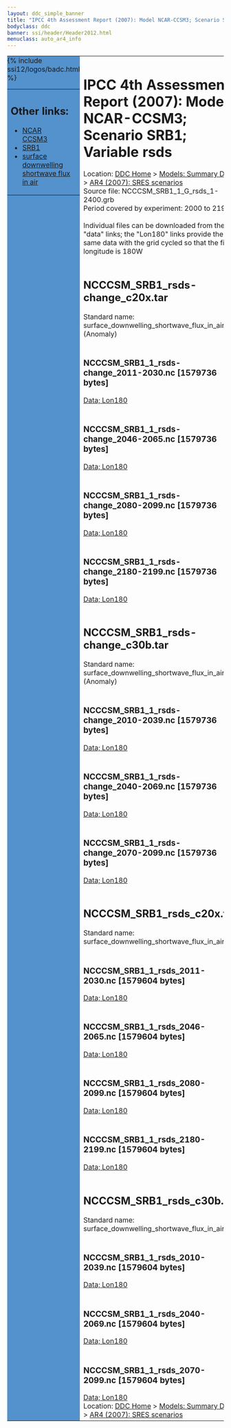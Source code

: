 ```yaml
---
layout: ddc_simple_banner
title: "IPCC 4th Assessment Report (2007): Model NCAR-CCSM3; Scenario SRB1; Variable rsds"
bodyclass: ddc
banner: ssi/header/Header2012.html
menuclass: auto_ar4_info
---
```



<table width="100%" border="0" cellspacing="0" cellpadding="0" style="border-collapse: collapse;">
<tr style="margin:0;padding:0;border:0;">
<td style="margin:0;padding:0;border:0;height:1pt;width:150pt;background:#5492CD;" valign="top" >

<div id="lh-col2" class="auto_ar4_info">
<table class="menumain" bgcolor="#5492CD" cellspacing="0" width="100%" border="0">
<tr><td>
<h2> Other links:</h2>
<ul>
<li><a href="/auto/ar4/model-NCAR-CCSM3.html">NCAR<br/>CCSM3</a></li>
<li><a href="/auto/ar4/scenario-SRB1.html">SRB1</a></li>
<li><a href="/auto/ar4/var-surface_downwelling_shortwave_flux_in_air.html">surface downwelling<br/> shortwave flux in air</a></li>
</ul>
</td></tr>
{% include ssi12/logos/badc.html %}
</table>
</div>
</td>
<td><h1>IPCC 4th Assessment Report (2007): Model NCAR-CCSM3; Scenario SRB1; Variable rsds</h1>

<!-- Breadcrumb1 -->
<div id="breadcrumb1" align="left">
Location: <a href="/index.html">DDC Home</a> > <a href="/sim/gcm_clim/">Models: Summary Data</a>
> <a href="/sim/gcm_clim/SRES_AR4/index.html">AR4 (2007): SRES scenarios</a>
</div>
<!-- End of Breadcrumb1 -->Source file: NCCCSM_SRB1_1_G_rsds_1-2400.grb
<br/>
Period covered by experiment: 2000 to 2199<br/>
<br/>Individual files can be downloaded from the "data" links; the "Lon180" links provide the same data
         with the grid cycled so that the first longitude is 180W<br/>
<br/><h2>NCCCSM_SRB1_rsds-change_c20x.tar</h2>
Standard name: surface_downwelling_shortwave_flux_in_air (Anomaly)<br>
<br/><h3>NCCCSM_SRB1_1_rsds-change_2011-2030.nc [1579736 bytes]</h3>
<a href="http://apps.ipcc-data.org/cgi-bin/downl/ar4_nc/rsds/NCCCSM_SRB1_1_rsds-change_2011-2030.nc">Data; </a><a href="http://apps.ipcc-data.org/cgi-bin/downl/ar4_nc/rsds/NCCCSM_SRB1_1_rsds-change_2011-2030.cyto180.nc"> Lon180</a><br/>
<br/><h3>NCCCSM_SRB1_1_rsds-change_2046-2065.nc [1579736 bytes]</h3>
<a href="http://apps.ipcc-data.org/cgi-bin/downl/ar4_nc/rsds/NCCCSM_SRB1_1_rsds-change_2046-2065.nc">Data; </a><a href="http://apps.ipcc-data.org/cgi-bin/downl/ar4_nc/rsds/NCCCSM_SRB1_1_rsds-change_2046-2065.cyto180.nc"> Lon180</a><br/>
<br/><h3>NCCCSM_SRB1_1_rsds-change_2080-2099.nc [1579736 bytes]</h3>
<a href="http://apps.ipcc-data.org/cgi-bin/downl/ar4_nc/rsds/NCCCSM_SRB1_1_rsds-change_2080-2099.nc">Data; </a><a href="http://apps.ipcc-data.org/cgi-bin/downl/ar4_nc/rsds/NCCCSM_SRB1_1_rsds-change_2080-2099.cyto180.nc"> Lon180</a><br/>
<br/><h3>NCCCSM_SRB1_1_rsds-change_2180-2199.nc [1579736 bytes]</h3>
<a href="http://apps.ipcc-data.org/cgi-bin/downl/ar4_nc/rsds/NCCCSM_SRB1_1_rsds-change_2180-2199.nc">Data; </a><a href="http://apps.ipcc-data.org/cgi-bin/downl/ar4_nc/rsds/NCCCSM_SRB1_1_rsds-change_2180-2199.cyto180.nc"> Lon180</a><br/>
<br/><h2>NCCCSM_SRB1_rsds-change_c30b.tar</h2>
Standard name: surface_downwelling_shortwave_flux_in_air (Anomaly)<br>
<br/><h3>NCCCSM_SRB1_1_rsds-change_2010-2039.nc [1579736 bytes]</h3>
<a href="http://apps.ipcc-data.org/cgi-bin/downl/ar4_nc/rsds/NCCCSM_SRB1_1_rsds-change_2010-2039.nc">Data; </a><a href="http://apps.ipcc-data.org/cgi-bin/downl/ar4_nc/rsds/NCCCSM_SRB1_1_rsds-change_2010-2039.cyto180.nc"> Lon180</a><br/>
<br/><h3>NCCCSM_SRB1_1_rsds-change_2040-2069.nc [1579736 bytes]</h3>
<a href="http://apps.ipcc-data.org/cgi-bin/downl/ar4_nc/rsds/NCCCSM_SRB1_1_rsds-change_2040-2069.nc">Data; </a><a href="http://apps.ipcc-data.org/cgi-bin/downl/ar4_nc/rsds/NCCCSM_SRB1_1_rsds-change_2040-2069.cyto180.nc"> Lon180</a><br/>
<br/><h3>NCCCSM_SRB1_1_rsds-change_2070-2099.nc [1579736 bytes]</h3>
<a href="http://apps.ipcc-data.org/cgi-bin/downl/ar4_nc/rsds/NCCCSM_SRB1_1_rsds-change_2070-2099.nc">Data; </a><a href="http://apps.ipcc-data.org/cgi-bin/downl/ar4_nc/rsds/NCCCSM_SRB1_1_rsds-change_2070-2099.cyto180.nc"> Lon180</a><br/>
<br/><h2>NCCCSM_SRB1_rsds_c20x.tar</h2>
Standard name: surface_downwelling_shortwave_flux_in_air<br>
<br/><h3>NCCCSM_SRB1_1_rsds_2011-2030.nc [1579604 bytes]</h3>
<a href="http://apps.ipcc-data.org/cgi-bin/downl/ar4_nc/rsds/NCCCSM_SRB1_1_rsds_2011-2030.nc">Data; </a><a href="http://apps.ipcc-data.org/cgi-bin/downl/ar4_nc/rsds/NCCCSM_SRB1_1_rsds_2011-2030.cyto180.nc"> Lon180</a><br/>
<br/><h3>NCCCSM_SRB1_1_rsds_2046-2065.nc [1579604 bytes]</h3>
<a href="http://apps.ipcc-data.org/cgi-bin/downl/ar4_nc/rsds/NCCCSM_SRB1_1_rsds_2046-2065.nc">Data; </a><a href="http://apps.ipcc-data.org/cgi-bin/downl/ar4_nc/rsds/NCCCSM_SRB1_1_rsds_2046-2065.cyto180.nc"> Lon180</a><br/>
<br/><h3>NCCCSM_SRB1_1_rsds_2080-2099.nc [1579604 bytes]</h3>
<a href="http://apps.ipcc-data.org/cgi-bin/downl/ar4_nc/rsds/NCCCSM_SRB1_1_rsds_2080-2099.nc">Data; </a><a href="http://apps.ipcc-data.org/cgi-bin/downl/ar4_nc/rsds/NCCCSM_SRB1_1_rsds_2080-2099.cyto180.nc"> Lon180</a><br/>
<br/><h3>NCCCSM_SRB1_1_rsds_2180-2199.nc [1579604 bytes]</h3>
<a href="http://apps.ipcc-data.org/cgi-bin/downl/ar4_nc/rsds/NCCCSM_SRB1_1_rsds_2180-2199.nc">Data; </a><a href="http://apps.ipcc-data.org/cgi-bin/downl/ar4_nc/rsds/NCCCSM_SRB1_1_rsds_2180-2199.cyto180.nc"> Lon180</a><br/>
<br/><h2>NCCCSM_SRB1_rsds_c30b.tar</h2>
Standard name: surface_downwelling_shortwave_flux_in_air<br>
<br/><h3>NCCCSM_SRB1_1_rsds_2010-2039.nc [1579604 bytes]</h3>
<a href="http://apps.ipcc-data.org/cgi-bin/downl/ar4_nc/rsds/NCCCSM_SRB1_1_rsds_2010-2039.nc">Data; </a><a href="http://apps.ipcc-data.org/cgi-bin/downl/ar4_nc/rsds/NCCCSM_SRB1_1_rsds_2010-2039.cyto180.nc"> Lon180</a><br/>
<br/><h3>NCCCSM_SRB1_1_rsds_2040-2069.nc [1579604 bytes]</h3>
<a href="http://apps.ipcc-data.org/cgi-bin/downl/ar4_nc/rsds/NCCCSM_SRB1_1_rsds_2040-2069.nc">Data; </a><a href="http://apps.ipcc-data.org/cgi-bin/downl/ar4_nc/rsds/NCCCSM_SRB1_1_rsds_2040-2069.cyto180.nc"> Lon180</a><br/>
<br/><h3>NCCCSM_SRB1_1_rsds_2070-2099.nc [1579604 bytes]</h3>
<a href="http://apps.ipcc-data.org/cgi-bin/downl/ar4_nc/rsds/NCCCSM_SRB1_1_rsds_2070-2099.nc">Data; </a><a href="http://apps.ipcc-data.org/cgi-bin/downl/ar4_nc/rsds/NCCCSM_SRB1_1_rsds_2070-2099.cyto180.nc"> Lon180</a><br/>
<!-- Breadcrumb2 -->
<div id="breadcrumb2" align="left">
Location: <a href="/index.html">DDC Home</a> > <a href="/sim/gcm_clim/">Models: Summary Data</a>
> <a href="/sim/gcm_clim/SRES_AR4/index.html">AR4 (2007): SRES scenarios</a>
</div>
<!-- End of Breadcrumb2 --></td></tr></table>

